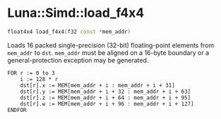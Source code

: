# Luna::Simd::load_f4x4

```c++
float4x4 load_f4x4(f32 const *mem_addr)
```

Loads 16 packed single-precision (32-bit) floating-point elements from `mem_addr` to `dst`. `mem_addr` must be aligned on a 16-byte boundary or a general-protection exception may be generated. 


```
FOR r := 0 to 3
    i := 128 * r
    dst[r].x := MEM[mem_addr + i : mem_addr + i + 31]
    dst[r].y := MEM[mem_addr + i + 32 : mem_addr + i + 63]
    dst[r].z := MEM[mem_addr + i + 64 : mem_addr + i + 95]
    dst[r].w := MEM[mem_addr + i + 96 : mem_addr + i + 127]
ENDFOR
```


